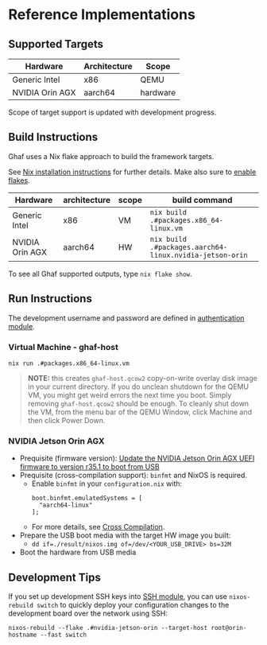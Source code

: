 # Reference Implementations

## Supported Targets

| Hardware         | Architecture     | Scope         |
|---               |---               |---            |
| Generic Intel    | x86              | QEMU          |
| NVIDIA Orin AGX  | aarch64          | hardware      |

Scope of target support is updated with development progress.

## Build Instructions

Ghaf uses a Nix flake approach to build the framework targets.

See [Nix installation instructions](https://nixos.org/download.html) for further details.
Make also sure to [enable flakes](https://nixos.wiki/wiki/Flakes#Enable_flakes).

| Hardware         | architecture     | scope | build command                                           |
|---               |---               |---    |---                                                      |
| Generic Intel    | x86              | VM    | `nix build .#packages.x86_64-linux.vm`                  |
| NVIDIA Orin AGX  | aarch64          | HW    | `nix build .#packages.aarch64-linux.nvidia-jetson-orin` |

To see all Ghaf supported outputs, type `nix flake show`.

## Run Instructions

The development username and password are defined in [authentication module](./modules/development/authentication.nix).

### Virtual Machine - ghaf-host

`nix run .#packages.x86_64-linux.vm`

> **NOTE:** this creates `ghaf-host.qcow2` copy-on-write overlay disk image in your current directory. If you do unclean shutdown for the QEMU VM, you might get weird errors the next time you boot. Simply removing `ghaf-host.qcow2` should be enough. To cleanly shut down the VM, from the menu bar of the QEMU Window, click Machine and then click Power Down.

### NVIDIA Jetson Orin AGX

* Prequisite (firmware version): [Update the NVIDIA Jetson Orin AGX UEFI firmware to version r35.1 to boot from USB](https://github.com/mikatammi/jetpack-nixos/tree/flash_orin_hack#hack-for-flashing-nvidia-jetson-orin)
* Prequisite (cross-compilation support): `binfmt` and NixOS is required.
  * Enable `binfmt` in your `configuration.nix` with:
    ```
    boot.binfmt.emulatedSystems = [
      "aarch64-linux"
    ];
    ```
  * For more details, see [Cross Compilation](https://tiiuae.github.io/ghaf/build_config/cross_compilation.html).
* Prepare the USB boot media with the target HW image you built:
  * `dd if=./result/nixos.img of=/dev/<YOUR_USB_DRIVE> bs=32M`
* Boot the hardware from USB media


## Development Tips

If you set up development SSH keys into [SSH module](https://github.com/tiiuae/ghaf/blob/main/modules/development/ssh.nix#L4), you can use `nixos-rebuild switch` to quickly deploy your configuration changes to the development board over the network using SSH:

    nixos-rebuild --flake .#nvidia-jetson-orin --target-host root@orin-hostname --fast switch
